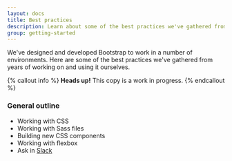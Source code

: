 ```yaml
---
layout: docs
title: Best practices
description: Learn about some of the best practices we've gathered from years of working on and using Bootstrap.
group: getting-started
---
```


We've designed and developed Bootstrap to work in a number of environments. Here are some of the best practices we've gathered from years of working on and using it ourselves.

{% callout info %}
**Heads up!** This copy is a work in progress.
{% endcallout %}

### General outline

- Working with CSS
- Working with Sass files
- Building new CSS components
- Working with flexbox
- Ask in [Slack](https://bootstrap-slack.herokuapp.com/)
